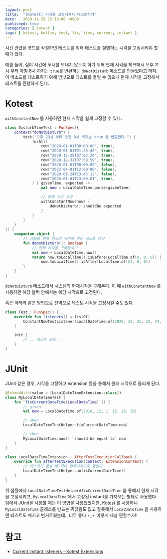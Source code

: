 ```yaml
---
layout: post
title:  "[Kotest] 시각을 고정시켜서 테스트하기"
date:   2020-11-25 22:18:00 +0900
published: true
categories: [ kotest ]
tags: [ kotest, kotlin, test, fix, time, current, instant ]
---
```


시간 관련된 코드를 작성하면 테스트를 위해 테스트를 실행하는 시각을 고정시켜야 할 때가 있다.

예를 들어, 심야 시간에 푸시를 보내지 않도록 하기 위해 현재 시각을 체크해서 오후 11시 부터 아침 8시 까지는 `true`를 반환하는 `doNotDisturb` 메소드를 만들었다고 하자. 이 메소드를 테스트하기 위해 밤낮으로 테스트를 돌릴 수 없으니 현재 시각을 고정해서 테스트를 진행하게 된다.


# Kotest

`withConstantNow` 를 사용하면 현재 시각을 쉽게 고정할 수 있다.

```kotlin
class DisturbTimeTest : FunSpec({
    context("doNotDisturb") {
        test("오후 23시 부터 오전 8시 까지는 true 를 반환한다.") {
            forAll(
                row("2028-01-01T00:00:00", true),
                row("2028-01-01T01:23:45", true),
                row("2020-12-25T07:02:24", true),
                row("2020-12-31T07:59:59", true),
                row("2028-01-01T08:00:00", false),
                row("2022-04-01T12:00:00", false),
                row("2028-01-24T23:45:12", false),
                row("2026-01-01T23:00:01", true),
            ) { givenTime, expected ->
                val now = LocalDateTime.parse(givenTime)

                // 현재 시각 고정
                withConstantNow(now) {
                    doNotDisturb() shouldBe expected
                }
            }
        }
    }
}) {
    companion object {
        // 샘플을 위해 임의의 위치에 만든 테스트 대상
        fun doNotDisturb(): Boolean {
            // 현재 시각을 구해봅세!!
            val now = LocalDateTime.now()
            return now.toLocalTime().isBefore(LocalTime.of(8, 0, 0)) ||
                now.toLocalTime().isAfter(LocalTime.of(23, 0, 0))
        }
    }
}
```

`doNotDisturb` 메소드에서 시스템의 현재시각을 구해온다. 이 때 `withConstantNow` 를 사용하면 해당 블럭 안에서는 해당 시각으로 고정된다.

혹은 아래와 같은 방법으로 전역으로 테스트 시각을 고정시킬 수도 있다.

```kotlin
class Test : FunSpec() {
    override fun listeners() = listOf(
        ConstantNowTestListener(LocalDateTime.of(2020, 12, 25, 12, 34, 56))
    )

    init {
        // .. 테스트 코드 ..
    }
}
```


# JUnit

JUnit 같은 경우, 시각을 고정하고 extension 등을 통해서 원래 시각으로 돌리게 된다.

```kotlin
@ExtendWith(value = [LocalDateTimeExtension::class])
class MyLocalDateTimeTest {
    fun `fixCurrentDateTime(LocalDateTime)`() {
        // given
        val now = LocalDateTime.of(2018, 12, 1, 12, 25, 38)

        // when
        LocalDateTimeTestHelper.fixCurrentDateTime(now)

        // then
        MyLocalDateTime.now() `should be equal to` now
    }
}

class LocalDateTimeExtension : AfterTestExecutionCallback {
    override fun afterTestExecution(context: ExtensionContext) {
        // 테스트가 끝날 때 마다 현재시각으로 돌린다.
        LocalDateTimeTestHelper.unfixCurrentDateTime()
    }
}
```

위 샘플에서 `LocalDateTimeTestHelper#fixCurrentDateTime` 을 통해서 현재 시각을 고정시키고, `MyLocalDateTime` 에서 고정된 instant를 가져오는 형태로 사용했다. 팀에서 JUnit을 사용할 때는 이 방법을 사용했었지만, Kotest 를 사용하니 `MyLocalDateTime` 클래스를 만드는 귀찮음도 없고 잘못해서 `LocalDateTime` 을 사용하면 테스트도 깨지고 번거로웠는데.. 너무 좋다 +_+ 이렇게 세상 편할수가!!


# 참고

- [Current instant listeners - Kotest Extensions](https://kotest.io/docs/extensions/instant.html)
